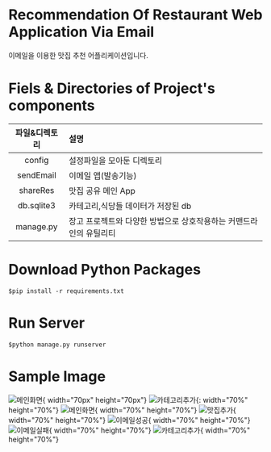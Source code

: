 # Recommendation Of Restaurant Web Application Via Email
이메일을 이용한 맛집 추천 어플리케이션입니다. 

# Fiels & Directories of Project's components
|파일&디렉토리|설명|
|:---:|:---|
|config|설정파일을 모아둔 디렉토리|
|sendEmail|이메일 앱(발송기능)|
|shareRes|맛집 공유 메인 App|
|db.sqlite3|카테고리,식당들 데이터가 저장된 db|
|manage.py|장고 프로젝트와 다양한 방법으로 상호작용하는 커맨드라인의 유틸리티|

# Download Python Packages
```
$pip install -r requirements.txt
```

# Run Server
```
$python manage.py runserver
```

# Sample Image
![메인화면](https://user-images.githubusercontent.com/57933835/99189930-188f5380-27a7-11eb-9eb0-d1cf24462560.PNG){ width="70px" height="70px"}
![카테고리추가](https://user-images.githubusercontent.com/57933835/99189939-20e78e80-27a7-11eb-8bfb-6d9e722e21e2.PNG){: width="70%" height="70%"}
![메인화면](https://user-images.githubusercontent.com/57933835/99189930-188f5380-27a7-11eb-9eb0-d1cf24462560.PNG){ width="70%" height="70%"}
![맛집추가](https://user-images.githubusercontent.com/57933835/99189934-1cbb7100-27a7-11eb-80bb-90a7994b64d0.PNG){ width="70%" height="70%"}
![이메일성공](https://user-images.githubusercontent.com/57933835/99189936-1e853480-27a7-11eb-8302-7510627ac789.png){ width="70%" height="70%"}
![이메일실패](https://user-images.githubusercontent.com/57933835/99189938-1fb66180-27a7-11eb-8543-7286ea77c903.png){ width="70%" height="70%"}
![카테고리추가](https://user-images.githubusercontent.com/57933835/99189939-20e78e80-27a7-11eb-8bfb-6d9e722e21e2.PNG){ width="70%" height="70%"}
